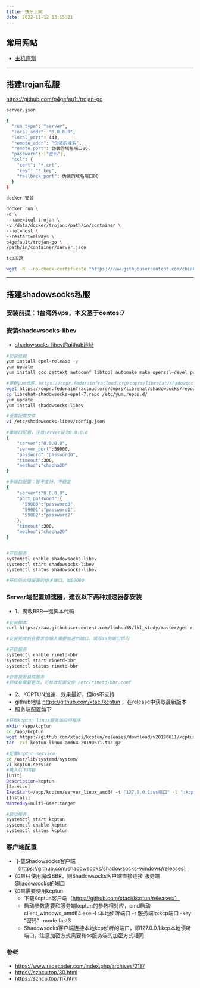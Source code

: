 ```yaml
---
title: 快乐上网
date: 2022-11-12 13:15:21
---
```


## 常用网站
* [主机评测](https://www.zhujiceping.com/)

  
---
## 搭建trojan私服

https://github.com/p4gefau1t/trojan-go

``` bash
server.json

{
  "run_type": "server",
  "local_addr": "0.0.0.0",
  "local_port": 443,
  "remote_addr": "伪装的域名",
  "remote_port": 伪装的域名端口80,
  "password": ["密码"],
  "ssl": {
    "cert": "*.crt",
    "key": "*.key",
    "fallback_port": 伪装的域名端口80
  }
}

docker 安装

docker run \
-d \
--name=icql-trojan \
-v /data/docker/trojan:/path/in/container \
--net=host \
--restart=always \
p4gefau1t/trojan-go \
/path/in/container/server.json

tcp加速

wget -N --no-check-certificate "https://raw.githubusercontent.com/chiakge/Linux-NetSpeed/master/tcp.sh" && chmod +x tcp.sh && ./tcp.sh
```

  
    
---
## 搭建shadowsocks私服
### 安装前提：1台海外vps，本文基于centos:7

### 安装shadowsocks-libev
* [shadowsocks-libev的github地址](https://github.com/shadowsocks/shadowsocks-libev "")

``` bash
#安装依赖
yum install epel-release -y
yum update
yum install gcc gettext autoconf libtool automake make openssl-devel pcre-devel asciidoc xmlto zlib-devel openssl-devel libsodium-devel udns-devel libev-devel -y

#更新yum仓库，https://copr.fedorainfracloud.org/coprs/librehat/shadowsocks/
wget https://copr.fedorainfracloud.org/coprs/librehat/shadowsocks/repo/epel-7/librehat-shadowsocks-epel-7.repo
cp librehat-shadowsocks-epel-7.repo /etc/yum.repos.d/
yum update
yum install shadowsocks-libev

#设置配置文件
vi /etc/shadowsocks-libev/config.json

#单端口配置，注意server设为0.0.0.0
{
    "server":"0.0.0.0",
    "server_port":59000,
    "password":"password0",
    "timeout":300,
    "method":"chacha20"
}

#多端口配置：暂不支持，不稳定
{
    "server":"0.0.0.0",
    "port_password":{
      "59000":"password0",
      "59001":"password1",
      "59002":"password2"
    },
    "timeout":300,
    "method":"chacha20"
}


#开启服务
systemctl enable shadowsocks-libev
systemctl start shadowsocks-libev
systemctl status shadowsocks-libev

#开启防火墙设置的相关端口，如59000
```

### Server端配置加速器，建议以下两种加速器都安装
* 1、魔改BBR一键脚本代码
``` bash
#安装脚本
curl https://raw.githubusercontent.com/linhua55/lkl_study/master/get-rinetd.sh | bash

#安装完成后会要求你输入需要加速的端口，填写ss的端口即可

#开启服务
systemctl enable rinetd-bbr
systemctl start rinetd-bbr
systemctl status rinetd-bbr

#会直接安装成服务
#后续有需要更改，可修改配置文件 /etc/rinetd-bbr.conf
```

* 2、KCPTUN加速，效果最好，但ios不支持
* github地址 https://github.com/xtaci/kcptun ，在release中获取最新版本
* 服务端配置如下
``` bash
#获取kcptun linux服务端应用程序
mkdir /app/kcptun
cd /app/kcptun
wget https://github.com/xtaci/kcptun/releases/download/v20190611/kcptun-linux-amd64-20190611.tar.gz
tar -zxf kcptun-linux-amd64-20190611.tar.gz

#配置kcptun.service
cd /usr/lib/systemd/system/
vi kcptun.service
#填入以下内容
[Unit]
Description=kcptun
[Service]
ExecStart=/app/kcptun/server_linux_amd64 -t "127.0.0.1:ss端口" -l ":kcp端口" -key "密码" -mode fast3
[Install]
WantedBy=multi-user.target

#启动服务
systemctl start kcptun
systemctl enable kcptun
systemctl status kcptun

```

### 客户端配置
* 下载Shadowsocks客户端（https://github.com/shadowsocks/shadowsocks-windows/releases）
* 如果只使用魔改BBR，则Shadowsocks客户端直接连接 服务端Shadowsocks的端口
* 如果需要使用kcptun
  * 下载Kcptun客户端（https://github.com/xtaci/kcptun/releases/）
  * 启动参数需要和服务端kcptun的参数相对应，cmd启动 client_windows_amd64.exe -l :本地侦听端口 -r 服务端ip:kcp端口 -key "密码" -mode fast3
  * Shadowsocks客户端连接本地kcp侦听的端口，即127.0.0.1:kcp本地侦听端口，注意加密方式需要和ss服务端的加密方式相同

### 参考
* https://www.racecoder.com/index.php/archives/218/
* https://szncu.top/80.html
* https://szncu.top/117.html